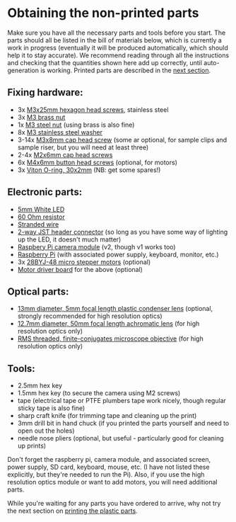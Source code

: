 # Obtaining the non-printed parts
Make sure you have all the necessary parts and tools before you start.  The parts should all be listed in the bill of materials below, which is currently a work in progress (eventually it will be produced automatically, which should help it to stay accurate).  We recommend reading through all the instructions and checking that the quantities shown here add up correctly, until auto-generation is working.  Printed parts are described in the [next section](./0_printing.md).

## Fixing hardware:
*   3x [M3x25mm hexagon head screws](./parts/fixings/m3x25mm_hexagonhead_screw.md), stainless steel
*   3x [M3 brass nut](./parts/fixings/m3_brass_nut.md)
*   1x [M3 steel nut](./parts/fixings/m3_steel_nut.md) (using brass is also fine)
*   8x [M3 stainless steel washer](./parts/fixings/m3_washer.md)
*   3-14x [M3x8mm cap head screw](./parts/fixings/m3x8mm_caphead_screw.md) (some ar optional, for sample clips and sample riser, but you will need at least three)
*   2-4x [M2x6mm cap head screws](./parts/fixings/m2x6mm_caphead_screw.md) 
*   6x [M4x6mm button head screws](./parts/fixings/m4x6mm_buttonhead_screw.md) (optional, for motors)
*   3x [Viton O-ring, 30x2mm](./parts/fixings/viton_o_ring_30mm_inner_diameter_2mm_cross_section.md) (NB: get some spares!)

## Electronic parts:
*   [5mm White LED](./parts/electronics/white_led.md)
*   [60 Ohm resistor](./parts/electronics/60_ohm_resistor.md)
*   [Stranded wire](./parts/electronics/stranded_wire.md)
*   [2-way JST header connector](./parts/electronics/2_way_jst_header.md) (so long as you have some way of lighting up the LED, it doesn't much matter)
*   [Raspbery Pi camera module](./parts/electronics/raspberry_pi_camera.md) (v2, though v1 works too)
*   [Raspberry Pi](./parts/electronics/raspberry_pi.md) (with associated power supply, keyboard, monitor, etc.)
*   3x [28BYJ-48 micro stepper motors](./parts/electronics/stepper_motors.md) (optional)
*   [Motor driver board](./parts/electronics/motor_driver.md) for the above (optional)

## Optical parts:
*   [13mm diameter, 5mm focal length plastic condenser lens](./parts/optics/condenser_lens.md) (optional, strongly recommended for high resolution optics)
*   [12.7mm diameter, 50mm focal length achromatic lens](./parts/optics/tube_lens.md) (for high resolution optics only)
*   [RMS threaded, finite-conjugates microscope objective](./parts/optics/objective.md) (for high resolution optics only)

## Tools:
*   2.5mm hex key
*   1.5mm hex key (to secure the camera using M2 screws)
*   tape (electrical tape or PTFE plumbers tape work nicely, though regular sticky tape is also fine)
*   sharp craft knife (for trimming tape and cleaning up the print)
*   3mm drill bit in hand chuck (if you printed the parts yourself and need to open out the holes)
*   needle nose pliers (optional, but useful - particularly good for cleaning up prints)

Don't forget the raspberry pi, camera module, and associated screen, power supply, SD card, keyboard, mouse, etc. (I have not listed these explicitly, but they're needed to run the Pi). Also, if you use the high resolution optics module or want to add motors, you will need additional parts.

While you're waiting for any parts you have ordered to arrive, why not try the next section on [printing the plastic parts](./0_printing.md).
